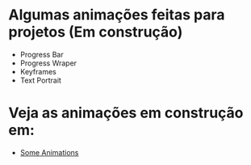 # Algumas animações feitas para projetos (Em construção)

- Progress Bar
- Progress Wraper
- Keyframes
- Text Portrait

# Veja as animações em construção em:

- [Some Animations](https://someanimations.netlify.app/)
